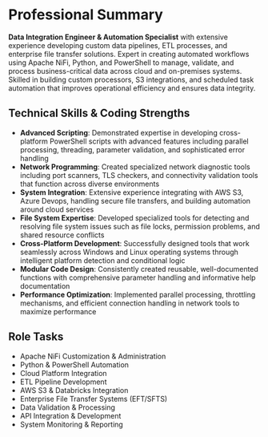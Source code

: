 # Professional Summary

**Data Integration Engineer & Automation Specialist** with extensive experience developing custom data pipelines, ETL processes, and enterprise file transfer solutions. Expert in creating automated workflows using Apache NiFi, Python, and PowerShell to manage, validate, and process business-critical data across cloud and on-premises systems. Skilled in building custom processors, S3 integrations, and scheduled task automation that improves operational efficiency and ensures data integrity.

## Technical Skills & Coding Strengths
- **Advanced Scripting**: Demonstrated expertise in developing cross-platform PowerShell scripts with advanced features including parallel processing, threading, parameter validation, and sophisticated error handling
- **Network Programming**: Created specialized network diagnostic tools including port scanners, TLS checkers, and connectivity validation tools that function across diverse environments
- **System Integration**: Extensive experience integrating with AWS S3, Azure Devops, handling secure file transfers, and building automation around cloud services
- **File System Expertise**: Developed specialized tools for detecting and resolving file system issues such as file locks, permission problems, and shared resource conflicts
- **Cross-Platform Development**: Successfully designed tools that work seamlessly across Windows and Linux operating systems through intelligent platform detection and conditional logic
- **Modular Code Design**: Consistently created reusable, well-documented functions with comprehensive parameter handling and informative help documentation
- **Performance Optimization**: Implemented parallel processing, throttling mechanisms, and efficient connection handling in network tools to maximize performance

## Role Tasks
- Apache NiFi Customization & Administration
- Python & PowerShell Automation
- Cloud Platform Integration
- ETL Pipeline Development
- AWS S3 & Databricks Integration
- Enterprise File Transfer Systems (EFT/SFTS)
- Data Validation & Processing
- API Integration & Development
- System Monitoring & Reporting
